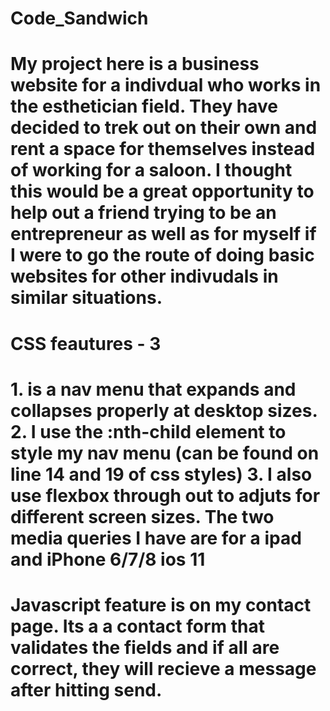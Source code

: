 # Code_Sandwich
 
 # My project here is a business website for a indivdual who works in the esthetician field. They have decided to trek out on their own and rent a space for themselves instead of working for a saloon. I thought this would be a great opportunity to help out a friend trying to be an entrepreneur as well as for myself if I were to go the route of doing basic websites for other indivudals in similar situations. 

 # CSS feautures - 3

 #  1. is a nav menu that expands and collapses properly at desktop sizes.  2. I use the :nth-child element to style my nav menu (can be found on line 14 and 19 of css styles)    3. I also use flexbox through out to adjuts for different screen sizes. The two media queries I have are for a ipad and iPhone 6/7/8 ios 11

 # Javascript feature is on my contact page. Its a a contact form that validates the fields and if all are correct, they will recieve a message after hitting send.
